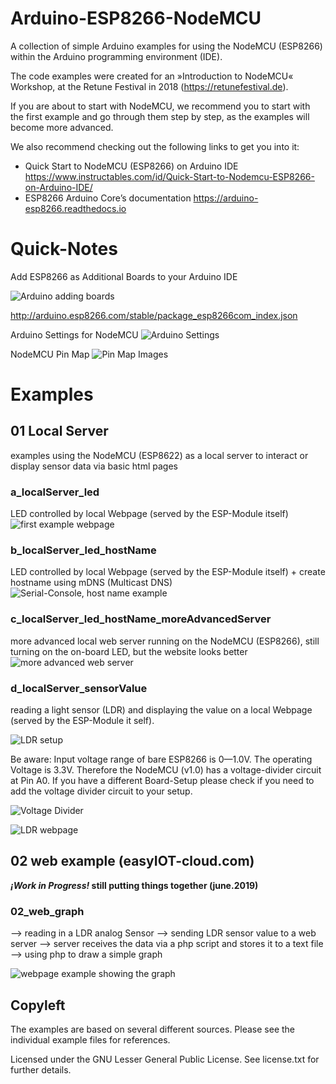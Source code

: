 # Arduino-ESP8266-NodeMCU
A collection of simple Arduino examples for using the NodeMCU (ESP8266) within the Arduino programming environment (IDE).

The code examples were created for an »Introduction to NodeMCU« Workshop, at the Retune Festival in 2018 (https://retunefestival.de).

If you are about to start with NodeMCU, we recommend you to start with the first example and go through them step by step, as the examples will become more advanced.

We also recommend checking out the following links to get you into it:

* Quick Start to NodeMCU (ESP8266) on Arduino IDE https://www.instructables.com/id/Quick-Start-to-Nodemcu-ESP8266-on-Arduino-IDE/
* ESP8266 Arduino Core’s documentation https://arduino-esp8266.readthedocs.io
 


# Quick-Notes

Add ESP8266 as Additional Boards to your Arduino IDE

![Arduino adding boards](https://raw.githubusercontent.com/cirg-io/Arduino-ESP8266-NodeMCU/master/images/Arduino_addBoards.png)

http://arduino.esp8266.com/stable/package_esp8266com_index.json

Arduino Settings for NodeMCU
![Arduino Settings](https://raw.githubusercontent.com/cirg-io/Arduino-ESP8266-NodeMCU/master/images/arduinoSettings.png)

NodeMCU Pin Map
![Pin Map Images](https://cloud.githubusercontent.com/assets/1028096/15046915/966321bc-12e2-11e6-9a95-b5418c0efdaf.png)


# Examples

## 01 Local Server
examples using the NodeMCU (ESP8622) as a local server to interact or display sensor data via basic html pages

### a_localServer_led
LED controlled by local Webpage (served by the ESP-Module itself)
![first example webpage](https://raw.githubusercontent.com/cirg-io/Arduino-ESP8266-NodeMCU/master/images/example_01.png)

### b_localServer_led_hostName
LED controlled by local Webpage (served by the ESP-Module itself) + create hostname using mDNS (Multicast DNS)
![Serial-Console, host name example](https://raw.githubusercontent.com/cirg-io/Arduino-ESP8266-NodeMCU/master/images/terminalExample_hostName.png)

### c_localServer_led_hostName_moreAdvancedServer
more advanced local web server running on the NodeMCU (ESP8266), still turning on the on-board LED, but the website looks better
![more advanced web server](https://raw.githubusercontent.com/cirg-io/Arduino-ESP8266-NodeMCU/master/images/example_1c.png)

### d_localServer_sensorValue
reading a light sensor (LDR) and displaying the value on a local Webpage (served by the ESP-Module it self). 

![LDR setup](https://raw.githubusercontent.com/cirg-io/Arduino-ESP8266-NodeMCU/master/images/LDR_setup.png)

Be aware: Input voltage range of bare ESP8266 is 0—1.0V. The operating Voltage is 3.3V. Therefore the NodeMCU (v1.0) has a voltage-divider circuit at Pin A0. If you have a different Board-Setup please check if you need to add the voltage divider circuit to your setup.

![Voltage Divider](https://raw.githubusercontent.com/cirg-io/Arduino-ESP8266-NodeMCU/master/images/VoltageDivider.png)

![LDR webpage](https://raw.githubusercontent.com/cirg-io/Arduino-ESP8266-NodeMCU/master/images/LDR_example.png)


## 02 web example (easyIOT-cloud.com)   

**_¡Work in Progress!_ still putting things together (june.2019)**

### 02_web_graph
--> reading in a LDR analog Sensor 
--> sending LDR sensor value to a web server
--> server receives the data via a php script and stores it to a text file 
--> using php to draw a simple graph 

![webpage example showing the graph](https://raw.githubusercontent.com/cirg-io/Arduino-ESP8266-NodeMCU/master/images/externalWebpage_ldrData_moreData.png)

## Copyleft

The examples are based on several different sources. Please see the individual example files for references.

Licensed under the GNU Lesser General Public License. See license.txt for further details.
